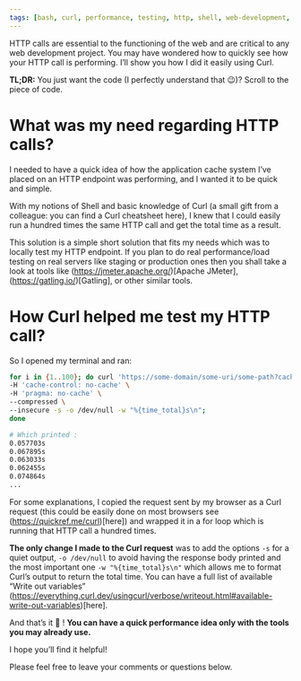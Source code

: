 ```yaml
---
tags: [bash, curl, performance, testing, http, shell, web-development, command-line, devops]
---
```

HTTP calls are essential to the functioning of the web and are critical to any web development project. You may have wondered how to quickly see how your HTTP call is performing. I’ll show you how I did it easily using Curl.
<!-- break -->

**TL;DR:** You just want the code (I perfectly understand that 😉)? Scroll to the piece of code.

# What was my need regarding HTTP calls?

I needed to have a quick idea of how the application cache system I’ve placed on an HTTP endpoint was performing, and I wanted it to be quick and simple.

With my notions of Shell and basic knowledge of Curl (a small gift from a colleague: you can find a Curl cheatsheet here), I knew that I could easily run a hundred times the same HTTP call and get the total time as a result.

This solution is a simple short solution that fits my needs which was to locally test my HTTP endpoint.
If you plan to do real performance/load testing on real servers like staging or production ones then you shall take a look at tools like (https://jmeter.apache.org/)[Apache JMeter], (https://gatling.io/)[Gatling], or other similar tools.

# How Curl helped me test my HTTP call?

So I opened my terminal and ran:

```bash
for i in {1..100}; do curl 'https://some-domain/some-uri/some-path?cache=false' \
-H 'cache-control: no-cache' \
-H 'pragma: no-cache' \
--compressed \
--insecure -s -o /dev/null -w "%{time_total}s\n";
done

# Which printed :
0.057703s
0.067895s
0.063033s
0.062455s
0.074864s
...
```

For some explanations, I copied the request sent by my browser as a Curl request (this could be easily done on most browsers see (https://quickref.me/curl)[here]) and wrapped it in a for loop which is running that HTTP call a hundred times.

**The only change I made to the Curl request** was to add the options `-s` for a quiet output, `-o /dev/null` to avoid having the response body printed and the most important one `-w "%{time_total}s\n"` which allows me to format Curl’s output to return the total time. You can have a full list of available “Write out variables” (https://everything.curl.dev/usingcurl/verbose/writeout.html#available-write-out-variables)[here].

And that’s it 🎉 ! **You can have a quick performance idea only with the tools you may already use.**

I hope you’ll find it helpful!

Please feel free to leave your comments or questions below.
